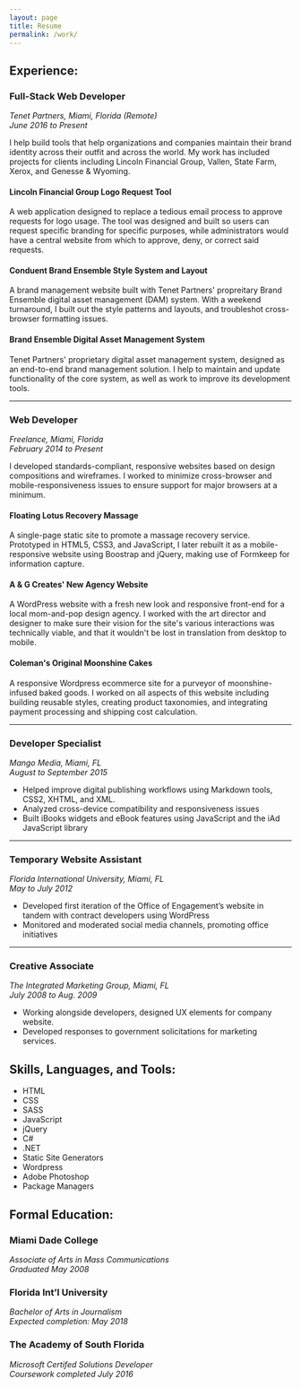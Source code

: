 ```yaml
---
layout: page
title: Resume
permalink: /work/
---
```

<section id="jobs" class="work">
  <h2>Experience:</h2>

  <h3>Full-Stack Web Developer</h3>
  <p>
    <em>Tenet Partners, Miami, Florida (Remote)</em><br/>
    <em>June 2016 to Present</em>
  </p>

  <p>I help build tools that help organizations and companies maintain their brand identity across their outfit and across the world. My work has included projects for clients including Lincoln Financial Group, Vallen, State Farm, Xerox, and Genesse &amp; Wyoming.
  </p>

   <div class="work-exp">
    <h4 class="project">Lincoln Financial Group Logo Request Tool</h4>
    <p>
      A web application designed to replace a tedious email process to approve requests for logo usage. The tool was designed and built so users can request specific branding for specific purposes, while administrators would have a central website from which to approve, deny, or correct said requests.
    </p>
      <h4 class="project">Conduent Brand Ensemble Style System and Layout</h4>
    <p>
      A brand management website built with Tenet Partners' propreitary Brand Ensemble digital asset management (DAM) system. With a weekend turnaround, I built out the style patterns and layouts, and troubleshot cross-browser formatting issues.
    </p>
    <h4 class="project">Brand Ensemble Digital Asset Management System</h4>
    <p>
      Tenet Partners' proprietary digital asset management system, designed as an end-to-end brand management solution. I help to maintain and update functionality of the core system, as well as work to improve its development tools.
    </p>
  </div>
  <hr/>
  <h3>Web Developer</h3>
  <p>
    <em>Freelance, Miami, Florida</em><br/>
    <em>February 2014 to Present</em>
  </p>

  <p>I developed standards-compliant, responsive websites based on design compositions and wireframes. I worked to minimize cross-browser and mobile-responsiveness issues to ensure support for major browsers at a minimum.
  </p>

  <div class="work-exp">
    <h4 class="project">Floating Lotus Recovery Massage</h4>
    <p>
      A single-page static site to promote a massage recovery service. Prototyped in HTML5, CSS3, and JavaScript, I later rebuilt it as a mobile-responsive website using Boostrap and jQuery, making use of Formkeep for information capture.
    </p>
      <h4 class="project">A &amp; G Creates' New Agency Website</h4>
    <p>
      A WordPress website with a fresh new look and responsive front-end for a local mom-and-pop design agency. I worked with the art director and designer to make sure their vision for the site's various interactions was technically viable, and that it wouldn't be lost in translation from desktop to mobile.
    </p>
    <h4 class="project">Coleman's Original Moonshine Cakes</h4>
    <p>
      A responsive Wordpress ecommerce site for a purveyor of moonshine-infused baked goods. I worked on all aspects of this website including building reusable styles,  creating product taxonomies, and integrating payment processing and shipping cost calculation.
    </p>
  </div>
  <hr/>
  <h3>Developer Specialist</h3>
  <p>
    <em>Mango Media, Miami, FL</em><br/>
    <em>August to September 2015</em>
  </p>
  <ul>
    <li>Helped improve digital publishing workflows using Markdown tools, CSS2, XHTML, and XML.</li>
    <li>Analyzed cross-device compatibility and responsiveness issues</li>
    <li>Built iBooks widgets and eBook features using JavaScript and the iAd JavaScript library</li>
  </ul>
  <hr/>
  <h3>Temporary Website Assistant</h3>
  <p>
    <em>Florida International University, Miami, FL</em><br/>
    <em>May to July 2012</em>
  </p>
  <ul>
    <li>Developed first iteration of the Office of Engagement’s website in tandem with contract developers using WordPress</li>
    <li>Monitored and moderated social media channels, promoting office initiatives</li>
  </ul>
  <hr/>
  <h3>Creative Associate</h3>
  <p>
    <em>The Integrated Marketing Group, Miami, FL</em><br/>
    <em>July 2008 to Aug. 2009</em>
  </p>
  <ul>
    <li>Working alongside developers, designed UX elements for company website.</li>
    <li>Developed responses to government solicitations for marketing services.</li>
  </ul>
</section>

<section id="skills" class="work resume-tools">
  <h2>Skills, Languages, and Tools:</h2>
  <ul>
    <li>HTML</li>
    <li>CSS</li>
    <li>SASS</li>
    <li>JavaScript</li>
    <li>jQuery</li>
    <li>C#</li>
    <li>.NET</li>
    <li>Static Site Generators</li>
    <li>Wordpress</li>
    <li>Adobe Photoshop</li>
    <li>Package Managers</li>
  </ul>
</section>

<section id="education" class="work resume-ed">
  <h2>Formal Education:</h2>

  <h3>Miami Dade College</h3>
  <p>
    <em>Associate of Arts in Mass Communications</em><br/>
    <em>Graduated May 2008</em>
  </p>

  <h3>Florida Int’l University</h3>
  <p>
    <em>Bachelor of Arts in Journalism</em><br/>
    <em>Expected completion: May 2018</em>
  </p>

  <h3>The Academy of South Florida</h3>
  <p>
    <em>Microsoft Certifed Solutions Developer</em><br/>
    <em>Coursework completed July 2016</em>
  </p>
</section>